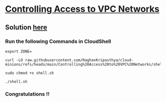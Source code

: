 # [Controlling Access to VPC Networks](https://www.cloudskillsboost.google/games/5551/labs/35772)

## Solution [here]()

### Run the following Commands in CloudShell

```
export ZONE=
```
```
curl -LO raw.githubusercontent.com/RaghavKripasthya/cloud-minions/refs/heads/main/Controlling%20Access%20to%20VPC%20Networks/shell.sh

sudo chmod +x shell.sh

./shell.sh
```

### Congratulations !!
